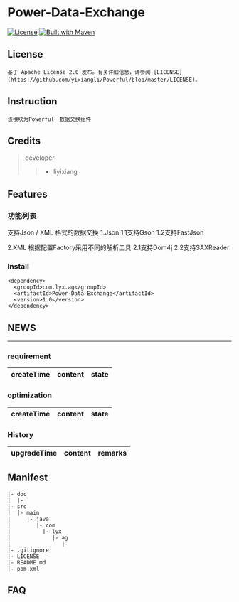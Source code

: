 Power-Data-Exchange
====
[![License](https://img.shields.io/badge/License-Apache%202.0-blue.svg)](https://github.com/cyfonly/FLogger/blob/master/LICENSE)  [![Built with Maven](http://maven.apache.org/images/logos/maven-feather.png)](http://search.maven.org/#search%7Cga%7C1%7Ccyfonly)  

## License
	基于 Apache License 2.0 发布。有关详细信息，请参阅 [LICENSE](https://github.com/yixiangli/Powerful/blob/master/LICENSE)。

## Instruction
	该模块为Powerful－数据交换组件

## Credits
> developer 
>>	+ liyixiang

## Features
### 功能列表
支持Json / XML 格式的数据交换
1.Json
1.1支持Gson
1.2支持FastJson

2.XML
根据配置Factory采用不同的解析工具
2.1支持Dom4j
2.2支持SAXReader

### Install

```
<dependency>
  <groupId>com.lyx.ag</groupId>
  <artifactId>Power-Data-Exchange</artifactId>
  <version>1.0</version>
</dependency>
```

## NEWS
----

### requirement
createTime | content | state  
--- | --- | ---

### optimization
createTime | content | state
--- | --- | ---

### History

upgradeTime | content | remarks
--- | --- | ---

## Manifest
	|- doc
	|  |- 
	|- src
	|  |- main
	|     |- java
	|        |- com
	|          |- lyx
	|             |- ag
	|                |- 
	|- .gitignore
	|- LICENSE
	|- README.md
	|- pom.xml

FAQ
---
